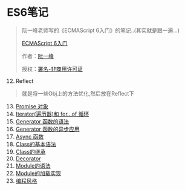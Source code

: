 # ES6笔记

> 阮一峰老师写的《ECMAScript 6入门》的笔记..(其实就是跟一遍...)
>
> [ECMAScript 6入门](http://es6.ruanyifeng.com/)
>
> 作者：[阮一峰](http://www.ruanyifeng.com)
>
> 授权：[署名-非商用许可证](http://creativecommons.org/licenses/by-nc/4.0/)

12. Reflect
> 就是将一些Obj上的方法优化,然后放在Reflect下

13. [Promise 对象](./13.Promise.md)
14. [Iterator(遍历器)和 for...of 循环](./14.Iterator遍历器.md)
15. [Generator 函数的语法](./15.Generator函数的语法.md)
16. [Generator 函数的异步应用](./16.Generator函数的异步应用.md)
17. [Async 函数](./17.Async函数.md)
18. [Class的基本语法](./18.Class的基本语法.md)
19. [Class的继承](./19.Class的继承.md)
20. [Decorator](./20.Decorator.md)
21. [Module的语法](./21.Module的语法.md)
22. [Module的加载实现](./22.Module的加载实现.md)
23. [编程风格](./23.编程风格.md)